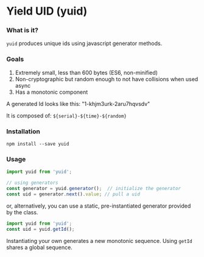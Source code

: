 # Yield UID (yuid)

### What is it?
`yuid` produces unique ids using javascript generator methods.

### Goals
1. Extremely small, less than 600 bytes (ES6, non-minified)
2. Non-cryptographic but random enough to not have collisions when used async
3. Has a monotonic component

A generated Id looks like this: "1-khjm3urk-2aru7hqvsdv"

It is composed of: `${serial}-${time}-${random}`

### Installation
```
npm install --save yuid
```

### Usage
```javascript
import yuid from 'yuid';

// using generators
const generator = yuid.generator();  // initialize the generator
const uid = generator.next().value; // pull a uid
```
or, alternatively, you can use a static, pre-instantiated generator provided by the class.
```javascript
import yuid from 'yuid';
const uid = yuid.getId();
```

Instantiating your own generates a new monotonic sequence. Using `getId` shares a global sequence.